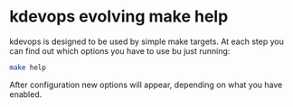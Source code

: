# kdevops evolving make help

kdevops is designed to be used by simple make targets. At each step you can
find out which options you have to use bu just running:

```bash
make help
```

After configuration new options will appear, depending on what you have
enabled.

